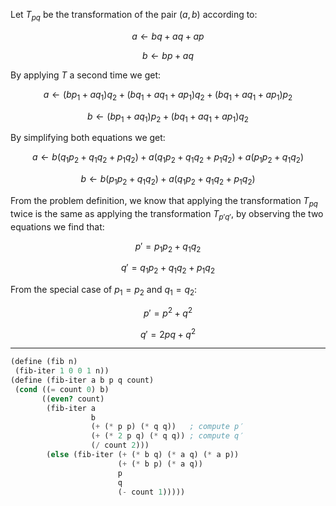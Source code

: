 Let $T_{pq}$ be the transformation of the pair $(a, b)$ according to:

$$ a\gets bq+aq+ap$$

$$ b\gets bp+aq$$

By applying $T$ a second time we get:

$$a\gets (bp_1+aq_1)q_2+(bq_1+aq_1+ap_1)q_2+(bq_1+aq_1+ap_1)p_2$$

$$b\gets (bp_1+aq_1)p_2 + (bq_1+aq_1+ap_1)q_2$$

By simplifying both equations we get:

$$a\gets b(q_1p_2+q_1q_2+p_1q_2)+a(q_1p_2+q_1q_2+p_1q_2)+a(p_1p_2+q_1q_2)$$

$$b\gets b(p_1p_2+q_1q_2)+a(q_1p_2+q_1q_2+p_1q_2)$$

From the problem definition, we know that applying the transformation $T_{pq}$ twice is the same as applying the transformation $T_{p′q′}$, by observing the two equations we find that:

$$ p′ = p_1p_2+q_1q_2 $$

$$ q′= q_1p_2+q_1q_2+p_1q_2 $$

From the special case of $p_1=p_2$ and $q_1=q_2$:

$$ p′= p^2 + q^2 $$

$$ q′= 2pq + q^2 $$

---

```scm
(define (fib n)
 (fib-iter 1 0 0 1 n))
(define (fib-iter a b p q count)
 (cond ((= count 0) b)
       ((even? count)
        (fib-iter a
                  b
                  (+ (* p p) (* q q))   ; compute p′
                  (+ (* 2 p q) (* q q)) ; compute q′
                  (/ count 2)))
        (else (fib-iter (+ (* b q) (* a q) (* a p))
                        (+ (* b p) (* a q))
                        p
                        q
                        (- count 1)))))
```
